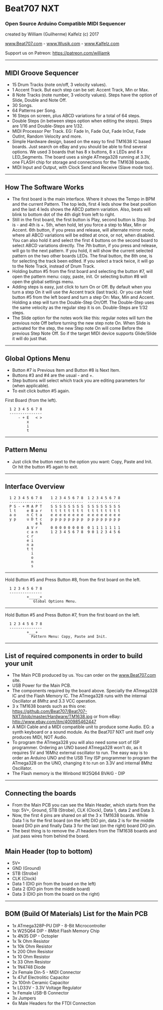 # Beat707 NXT
### Open Source Arduino Compatible MIDI Sequencer

created by William (Guilherme) Kalfelz (c) 2017

www.Beat707.com - www.Wusik.com - www.Kalfelz.com

Support us on Patreon: https://patreon.com/williamk

--------------------------------------------------------------------------------

MIDI Groove Sequencer
---------------------

- 15 Drum Tracks (note on/off, 3 velocity values).
- 1 Accent Track. But each step can be set: Accent Track, Min or Max.
- 8 Note Tracks (note number, 3 velocity values). Steps have the option of Slide, Double and Note Off.
- 30 Songs.
- 64 Patterns per Song.
- 16 Steps on screen, plus ABCD variations for a total of 64 steps.
- Double Steps (in between steps option when editing the steps). Steps are 1/16 and Double-Steps are 1/32.
- MIDI Processor Per Track. EG: Fade In, Fade Out, Fade InOut, Fade OutInt, Random Velocity and more.
- Simple Hardware design, based on the easy to find TM1638 IC based boards. Just search on eBay and you should be able to find several options. We used 3 boards that has 8 x buttons, 8 x LEDs and 8 x LED_Segments. The board uses a single ATmega328 running at 3.3V, one FLASH chip for storage and connections for the TM1638 boards.
- MIDI Input and Output, with Clock Send and Receive (Slave mode too).

--------------------------------------------------------------------------------

How The Software Works
----------------------

- The first board is the main interface. Where it shows the Tempo in BPM and the current Pattern. The top leds, first 4 leds show the beat position and the last 4 leds shows the ABCD pattern variation. Also, beats will blink to bottom dot of the 4th digit from left to right.
- Still in the first board, the first button is Play, second button is Stop. 3rd is - and 4th is +. 5th, when hold, let you force a step to Max, Min or Accent. 6th button, if you press and release, will alternate mirror mode, where all ABCD variations will be edited at once, or not, when disabled. You can also hold it and select the first 4 buttons on the second board to select ABCD variations directly. The 7th button, if you press and release, will go to the next pattern. If you hold, it will show the current selected pattern on the two other boards LEDs. The final button, the 8th one, is for selecting the track been edited. If you select a track twice, it will go to the Note Track, instead of Drum Track.
- Holding button #5 from the first board and selecting the button #7, will open the pattern menu: copy, paste, init. Or selecting button #8 will open the global settings menu.
- Adding steps is easy, just click to turn On or Off. By default when you turn a step On it will use the Accent track (last track). Or you can hold button #5 from the left board and turn a step On: Max, Min and Accent. Holding a step will turn the Double-Step On/Off. The Double-Step uses the same velocity as the regular step it is on. Double-Steps are 1/32 steps.
- The Slide option for the notes work like this: regular notes will turn the previous note Off before turning the new step note On. When Slide is activated for the step, the new Step note On will come Before the previous Step Note Off. So if the target MIDI device supports Glide/Slide it will do just that.

--------------------------------------------------------------------------------

Global Options Menu
-------------------
- Button #7 is Previous Item and Button #8 is Next Item. 
- Buttons #3 and #4 are the usual - and +.
- Step buttons will select which track you are editing parameters for (when applicable).
- To exit click button #5 again.

First Board (from the left).

```
  1 2 3 4 5 6 7 8 
  ---------------
      - + E   < >
          x
          i
          t
```

--------------------------------------------------------------------------------

Pattern Menu
------------
- Just click the button next to the option you want: Copy, Paste and Init. Or hit the button #5 again to exit.

--------------------------------------------------------------------------------

Interface Overview
------------------

```
  1 2 3 4 5 6 7 8    1 2 3 4 5 6 7 8  1 2 3 4 5 6 7 8
  ---------------    ---------------  ---------------
  P S - + M A P T    S S S S S S S S  S S S S S S S S
  l t     e B a r    t t t t t t t t  t t t t t t t t
  a o     n C t a    e e e e e e e e  e e e e e e e e
  y p     u D t c    p p p p p p p p  p p p p p p p p
              e k  
          A V r      0 0 0 0 0 0 0 0  0 1 1 1 1 1 1 1
          c a n      1 2 3 4 5 6 7 8  9 0 1 2 3 4 5 6
          c r
          e i
          n a
          t t
            i
            o
            n
            s
```

--------------------------------------------------------------------------------

Hold Button #5 and Press Button #8, from the first board on the left.

```
  1 2 3 4 5 6 7 8 
  ---------------
          +_____+
             Global Options Menu.
```

--------------------------------------------------------------------------------

Hold Button #5 and Press Button #7, from the first board on the left.

```
  1 2 3 4 5 6 7 8
  ---------------  
          +___+
            Pattern Menu: Copy, Paste and Init.
```

--------------------------------------------------------------------------------

List of required components in order to build your unit
-------------------------------------------------------

- The Main PCB produced by us. You can order on the www.Beat707.com site.
- USB Power for the Main PCB.
- The components required by the board above. Specially the ATmega328 IC and the Flash Memory IC. The ATmega328 runs with the internal Oscillator at 8Mhz and 3.3 VCC operation.
- 3 x TM1638 boards such as this one: https://github.com/Beat707/Beat707-NXT/blob/master/Hardware/TM1638.jpg or from eBay: http://www.ebay.com/itm/400985462447
- A MIDI Cable and a MIDI compatible unit to produce some Audio. EG: a synth keyboard or a sound module. As the Beat707 NXT unit itself only produces MIDI, NOT Audio.
- To program the ATmega328 you will also need some sort of ISP programmer. Ordering an UNO based ATmega328 won't do, as it requires 5V and 16Mhz external oscillator to run. The easy way is to order an Arduino UNO and the USB Tiny ISP programmer to program the ATmega328 on the UNO, changing it to run on 3.3V and internal 8Mhz Oscillator.
- The Flash memory is the Winbond W25Q64 BVAIG - DIP

--------------------------------------------------------------------------------

Connecting the boards
---------------------

- From the Main PCB you can see the Main Header, which starts from the top: 5V+, Ground, STB (Strobe), CLK (Clock), Data 1, data 2 and Data 3.
- Now, the first 4 pins are shared on all the 3 x TM1638 boards. While Data 1 is for the first board (on the left) DIO pin, data 2 is for the middle board DIO pin and finally Data 3 for the last (on the right) board DIO pin.
- The best thing is to remove the J1 headers from the TM1638 boards and just pass wires from behind the board.

Main Header (top to bottom)
---------------------------

- 5V+
- GND (Ground)
- STB (Strobe)
- CLK (Clock)
- Data 1 (DIO pin from the board on the left)
- Data 2 (DIO pin from the middle board)
- Data 3 (DIO pin from the board on the right)

--------------------------------------------------------------------------------

BOM (Build Of Materials) List for the Main PCB
----------------------------------------------
- 1x ATmega328P-PU DIP - 8-Bit Microcontroller
- 1x W25Q64 DIP - 8Mbit Flash Memory Chip
- 1x 4N35 DIP - Octopler
- 1x 1k Ohm Resistor
- 1x 10k Ohm Resistor
- 1x 200 Ohm Resistor
- 1x 10 Ohm Resistor
- 1x 33 Ohm Resistor
- 1x 1N4748 Diode
- 2x Female Din-5 - MIDI Connector
- 1x 47uf Electrolitic Capacitor
- 2x 100nh Ceramic Capacitor
- 1x LD33V - 3.3V Voltage Regulator
- 1x Female USB-B Connector
- 3x Jumpers
- 6x Male Headers for the FTDI Connection